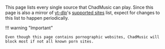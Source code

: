 <head>
    <script type="module" src="https://cdn.jsdelivr.net/npm/zero-md@3?register"></script>
</head>

This page lists every single source that ChadMusic can play. Since this page is also a mirror of [yt-dlp](https://github.com/yt-dlp/yt-dlp)'s [supported sites](https://github.com/yt-dlp/yt-dlp/blob/master/supportedsites.md) list, expect for changes to this list to happen periodically.

!!! warning "Important"

    Even though this page contains pornographic websites, ChadMusic will block most if not all known porn sites.

<body>
    <!-- This points to the raw view of the supported sites list. -->
    <zero-md src="https://raw.githubusercontent.com/yt-dlp/yt-dlp/master/supportedsites.md"></zero-md>
</body>